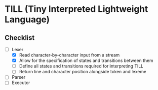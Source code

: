 # TILL (Tiny Interpreted Lightweight Language)

## Checklist

* [ ] Lexer
  * [x] Read character-by-character input from a stream
  * [x] Allow for the specification of states and transitions between them
  * [ ] Define all states and transitions required for interpreting TILL
  * [ ] Return line and character position alongside token and lexeme
* [ ] Parser
* [ ] Executor
